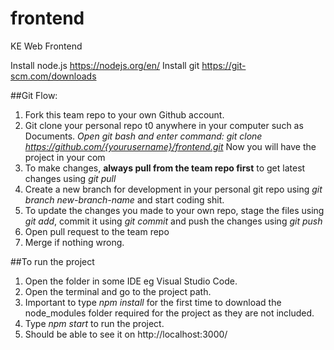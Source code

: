 # frontend
KE Web Frontend

Install node.js https://nodejs.org/en/
Install git https://git-scm.com/downloads

##Git Flow:
1. Fork this team repo to your own Github account.
2. Git clone your personal repo t0 anywhere in your computer such as Documents. *Open git bash and enter command: git clone https://github.com/{yourusername}/frontend.git*
Now you will have the project in your com
3. To make changes, **always pull from the team repo first** to get latest changes using *git pull*
4. Create a new branch for development in your personal git repo using *git branch new-branch-name* and start coding shit.
5. To update the changes you made to your own repo, stage the files using *git add*, commit it using *git commit* and push the changes using *git push*
6. Open pull request to the team repo 
6. Merge if nothing wrong.

##To run the project

1. Open the folder in some IDE eg Visual Studio Code.
2. Open the terminal and go to the project path.
3. Important to type *npm install* for the first time to download the node_modules folder required for the project as they are not included.
4. Type *npm start* to run the project.
5. Should be able to see it on http://localhost:3000/
